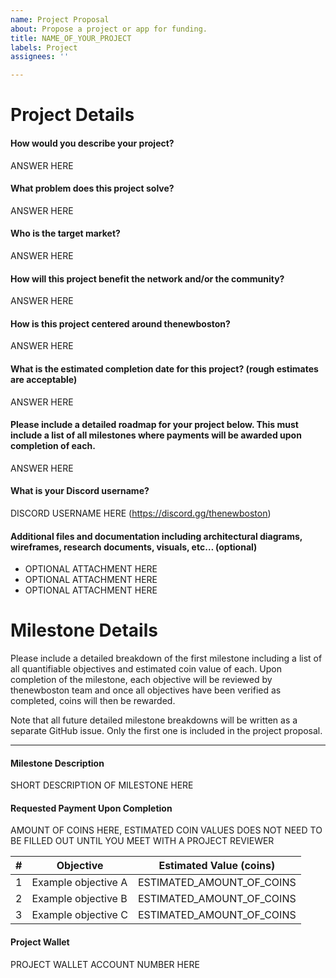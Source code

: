 ```yaml
---
name: Project Proposal
about: Propose a project or app for funding.
title: NAME_OF_YOUR_PROJECT
labels: Project
assignees: ''

---
```


# Project Details

#### How would you describe your project?
ANSWER HERE

#### What problem does this project solve?
ANSWER HERE

#### Who is the target market?
ANSWER HERE

#### How will this project benefit the network and/or the community?
ANSWER HERE

#### How is this project centered around thenewboston?
ANSWER HERE

#### What is the estimated completion date for this project? (rough estimates are acceptable)
ANSWER HERE

#### Please include a detailed roadmap for your project below. This must include a list of all milestones where payments will be awarded upon completion of each.
ANSWER HERE

#### What is your Discord username?
DISCORD USERNAME HERE (https://discord.gg/thenewboston)

#### Additional files and documentation including architectural diagrams, wireframes, research documents, visuals, etc… (optional)
- OPTIONAL ATTACHMENT HERE
- OPTIONAL ATTACHMENT HERE
- OPTIONAL ATTACHMENT HERE

# Milestone Details

Please include a detailed breakdown of the first milestone including a list of all quantifiable objectives and 
estimated coin value of each. Upon completion of the milestone, each objective will be reviewed by thenewboston team 
and once all objectives have been verified as completed, coins will then be rewarded.

Note that all future detailed milestone breakdowns will be written as a separate GitHub issue. Only the first one is 
included in the project proposal.

---

#### Milestone Description
SHORT DESCRIPTION OF MILESTONE HERE

#### Requested Payment Upon Completion
AMOUNT OF COINS HERE, ESTIMATED COIN VALUES DOES NOT NEED TO BE FILLED OUT UNTIL YOU MEET WITH A PROJECT REVIEWER

| # | Objective           | Estimated Value (coins)   |
| - | ------------------- | ------------------------- |
| 1 | Example objective A | ESTIMATED_AMOUNT_OF_COINS |
| 2 | Example objective B | ESTIMATED_AMOUNT_OF_COINS |
| 3 | Example objective C | ESTIMATED_AMOUNT_OF_COINS |


#### Project Wallet
PROJECT WALLET ACCOUNT NUMBER HERE
